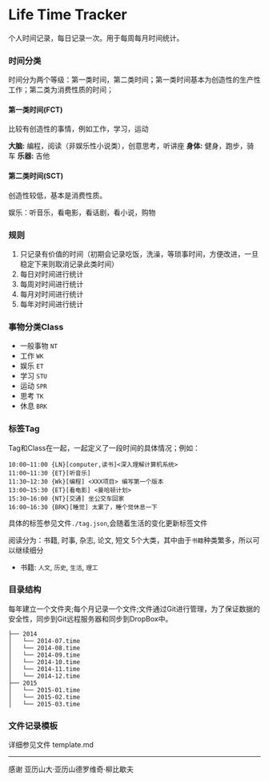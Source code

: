 Life Time Tracker
=====================

个人时间记录，每日记录一次。用于每周每月时间统计。

### 时间分类

时间分为两个等级：第一类时间，第二类时间；第一类时间基本为创造性的生产性工作；第二类为消费性质的时间；

#### 第一类时间(FCT)

比较有创造性的事情，例如工作，学习，运动

**大脑:** 编程，阅读（非娱乐性小说类），创意思考，听讲座
**身体:** 健身，跑步，骑车
**乐器:** 吉他

#### 第二类时间(SCT)

创造性较低，基本是消费性质。

娱乐：听音乐，看电影，看话剧，看小说，购物

### 规则

1. 只记录有价值的时间（初期会记录吃饭，洗澡，等琐事时间，方便改进，一旦稳定下来则取消记录此类时间）
2. 每日对时间进行统计
3. 每周对时间进行统计
4. 每月对时间进行统计
5. 每年对时间进行统计


### 事物分类Class

- 一般事物 `NT`
- 工作 `WK`
- 娱乐 `ET`
- 学习 `STU`
- 运动 `SPR`
- 思考 `TK`
- 休息 `BRK`

### 标签Tag

Tag和Class在一起，一起定义了一段时间的具体情况；例如：

```
10:00~11:00 {LN}[computer,读书]<深入理解计算机系统>
11:00~11:30 {ET}[听音乐]
11:30~12:30 {Wk}[编程] <XXX项目> 编写第一个版本
13:00~15:30 {ET}[看电影] <曼哈顿计划>
15:30~16:00 {NT}[交通] 坐公交车回家
16:00~16:30 {BRK}[睡觉] 太累了，睡个觉休息一下
```
具体的标签参见文件`./tag.json`,会随着生活的变化更新标签文件





阅读分为：书籍, 时事, 杂志, 论文, 短文 5个大类，其中由于`书籍`种类繁多，所以可以继续细分

- 书籍: `人文`, `历史`, `生活`, `理工`



### 目录结构

每年建立一个文件夹;每个月记录一个文件;文件通过Git进行管理，为了保证数据的安全性，同步到Git远程服务器和同步到DropBox中。


```
├── 2014
│   └── 2014-07.time
│   └── 2014-08.time
│   └── 2014-09.time
│   └── 2014-10.time
│   └── 2014-11.time
│   └── 2014-12.time
├── 2015
│   └── 2015-01.time
│   └── 2015-02.time
│   └── 2015-03.time
```

### 文件记录模板

详细参见文件 template.md

-------------------------------------
感谢 亚历山大·亚历山德罗维奇·柳比歇夫
